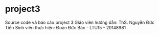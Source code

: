 # project3
  Source code và báo cáo project 3
  Giáo viên hướng dẫn: ThS. Nguyễn Đức Tiến
  Sinh viên thực hiện: Đoàn Đức Bảo - LTU15 - 20148981
